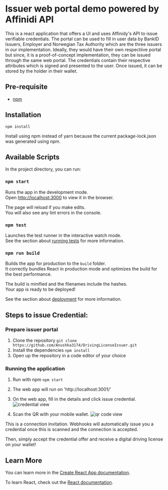# Issuer web portal demo powered by Affinidi API

This is a react application that offers a UI and uses Affinidy's API to issue verifiable credentials. The portal can be used to fill in user data by BankID Issuers, Employer and Norwegian Tax Authority which are the three issuers in our implementation. Ideally, they would have their own respectiive portal but since, it is a proof-of-concept implementation, they can be issued through the same web portal. The credentials contain their respective attributes which is signed and presented to the user. Once issued, it can be stored by the holder in their wallet.



## Pre-requisite
- [npm](https://www.npmjs.com/get-npm)

## Installation

`npm install`

Install using npm instead of yarn because the current package-lock.json was
generated using npm.


## Available Scripts

In the project directory, you can run:

### `npm start`

Runs the app in the development mode.\
Open [http://localhost:3000](http://localhost:3000) to view it in the browser.

The page will reload if you make edits.\
You will also see any lint errors in the console.

### `npm test`

Launches the test runner in the interactive watch mode.\
See the section about [running tests](https://facebook.github.io/create-react-app/docs/running-tests) for more information.

### `npm run build`

Builds the app for production to the `build` folder.\
It correctly bundles React in production mode and optimizes the build for the best performance.

The build is minified and the filenames include the hashes.\
Your app is ready to be deployed!

See the section about [deployment](https://facebook.github.io/create-react-app/docs/deployment) for more information.

## Steps to issue Credential:

### Prepare issuer portal
1. Clone the repository
`git clone https://github.com/Anushka3174/DrivingLicenseIssuer.git`
3. Install the dependencies
`npm install`
4. Open up the repository in a code editor of your choice

### Running the application

1. Run with npm
`npm start`
2. The web app will run on 'http://localhost:3001/'
2. On the web app, fill in the details and click issue credential.
![credential view](assets/IssuerMain.PNG)

4. Scan the QR with your mobile wallet.
![qr code view](assets/IssueQRCode.PNG)

This is a connection invitation.
Webhooks will automatically issue you a credential once this is scanned and the connection is accepted.

Then, simply accept the credential offer and receive a digital driving license on your wallet!
## Learn More

You can learn more in the [Create React App documentation](https://facebook.github.io/create-react-app/docs/getting-started).

To learn React, check out the [React documentation](https://reactjs.org/).
